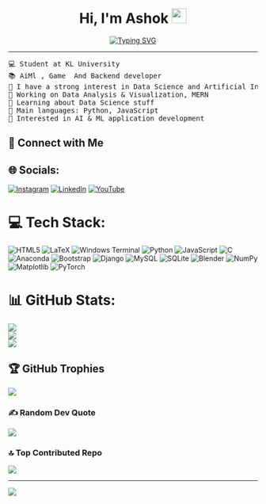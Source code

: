 <h1 align="center">
Hi, I'm Ashok
	<a href="https://github.com/ashok0076" target="_self">
		<img src="https://media.giphy.com/media/hvRJCLFzcasrR4ia7z/giphy.gif" width="30">
	</a>
</h1>

<p align="center">
	<a href="https://git.io/typing-svg"><img src="https://readme-typing-svg.herokuapp.com?font=Fira+Code&pause=1000&color=075F0A&center=true&vCenter=true&width=435&lines=AI+%7C+DS+%7C+ML+Enthusiast;Discord+Bots+%26+Backend+Developer;Love+to+learn+new+things;Interested+in+new+projects" alt="Typing SVG" /></a>
</p>

<hr>

<pre>
💻 Student at KL University
📚 AiMl , Game  And Backend developer
📝 I have a strong interest in Data Science and Artificial Intelligence
🔭 Working on Data Analysis & Visualization, MERN
🌱 Learning about Data Science stuff
🌟 Main languages: Python, JavaScript
🚩 Interested in AI & ML application development
</pre>


## 🤝 Connect with Me

<!--<p align="center">
    <a href="https://github.com/sudheerbhuvana"><img alt="GitHub" src="https://img.shields.io/badge/GitHub-sudheerbhuvana-blue?style=flat-square&logo=github"></a>
    <a href="https://www.linkedin.com/in/sudheerbhuvana/"><img alt="LinkedIn" src="https://img.shields.io/badge/LinkedIn-Sudheer%20Bhuvana-blue?style=flat-square&logo=linkedin"></a>
    <a href="mailto:sudheerbhuvana25@gmail.com"><img alt="Email" src="https://img.shields.io/badge/Email-sudheerbhuvana@gmail.com-blue?style=flat-square&logo=gmail"></a>
</p>

<p align="center">
    <img src="https://komarev.com/ghpvc/?username=sudheerbhuvana&label=Profile%20views&color=0e75b6&style=flat" alt="sudheerbhuvana" />
</p> -->



## 🌐 Socials:
[![Instagram](https://img.shields.io/badge/Instagram-%23E4405F.svg?logo=Instagram&logoColor=white)](https://instagram.com/ashokversez) [![LinkedIn](https://img.shields.io/badge/LinkedIn-%230077B5.svg?logo=linkedin&logoColor=white)](https://linkedin.com/in/www.linkedin.com/in/ashokmanikanta) [![YouTube](https://img.shields.io/badge/YouTube-%23FF0000.svg?logo=YouTube&logoColor=white)](https://youtube.com/@https://www.youtube.com/channel/UConSYS8Vo2v_EzdF6bLjogQ) 

# 💻 Tech Stack:
![HTML5](https://img.shields.io/badge/html5-%23E34F26.svg?style=for-the-badge&logo=html5&logoColor=white) ![LaTeX](https://img.shields.io/badge/latex-%23008080.svg?style=for-the-badge&logo=latex&logoColor=white) ![Windows Terminal](https://img.shields.io/badge/Windows%20Terminal-%234D4D4D.svg?style=for-the-badge&logo=windows-terminal&logoColor=white) ![Python](https://img.shields.io/badge/python-3670A0?style=for-the-badge&logo=python&logoColor=ffdd54) ![JavaScript](https://img.shields.io/badge/javascript-%23323330.svg?style=for-the-badge&logo=javascript&logoColor=%23F7DF1E) ![C](https://img.shields.io/badge/c-%2300599C.svg?style=for-the-badge&logo=c&logoColor=white) ![Anaconda](https://img.shields.io/badge/Anaconda-%2344A833.svg?style=for-the-badge&logo=anaconda&logoColor=white) ![Bootstrap](https://img.shields.io/badge/bootstrap-%238511FA.svg?style=for-the-badge&logo=bootstrap&logoColor=white) ![Django](https://img.shields.io/badge/django-%23092E20.svg?style=for-the-badge&logo=django&logoColor=white) ![MySQL](https://img.shields.io/badge/mysql-4479A1.svg?style=for-the-badge&logo=mysql&logoColor=white) ![SQLite](https://img.shields.io/badge/sqlite-%2307405e.svg?style=for-the-badge&logo=sqlite&logoColor=white) ![Blender](https://img.shields.io/badge/blender-%23F5792A.svg?style=for-the-badge&logo=blender&logoColor=white) ![NumPy](https://img.shields.io/badge/numpy-%23013243.svg?style=for-the-badge&logo=numpy&logoColor=white) ![Matplotlib](https://img.shields.io/badge/Matplotlib-%23ffffff.svg?style=for-the-badge&logo=Matplotlib&logoColor=black) ![PyTorch](https://img.shields.io/badge/PyTorch-%23EE4C2C.svg?style=for-the-badge&logo=PyTorch&logoColor=white)
# 📊 GitHub Stats:
![](https://github-readme-stats.vercel.app/api?username=ashok0076&theme=dark&hide_border=false&include_all_commits=true&count_private=true)<br/>
![](https://github-readme-streak-stats.herokuapp.com/?user=ashok0076&theme=dark&hide_border=false)<br/>
![](https://github-readme-stats.vercel.app/api/top-langs/?username=ashok0076&theme=dark&hide_border=false&include_all_commits=true&count_private=true&layout=compact)

## 🏆 GitHub Trophies
![](https://github-profile-trophy.vercel.app/?username=ashok0076&theme=radical&no-frame=false&no-bg=true&margin-w=4)

### ✍️ Random Dev Quote
![](https://quotes-github-readme.vercel.app/api?type=horizontal&theme=radical)

### 🔝 Top Contributed Repo
![](https://github-contributor-stats.vercel.app/api?username=ashok0076&limit=5&theme=dark&combine_all_yearly_contributions=true)

---
[![](https://visitcount.itsvg.in/api?id=ashok0076&icon=0&color=0)](https://visitcount.itsvg.in)

<!-- Proudly created with GPRM ( https://gprm.itsvg.in ) -->

